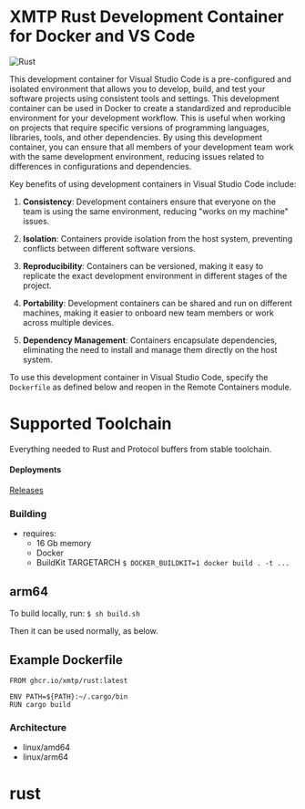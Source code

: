 # XMTP Rust Development Container for Docker and VS Code

![Rust](https://www.rust-lang.org/static/images/rust-logo-blk.svg)

This development container for Visual Studio Code is a pre-configured and isolated environment that allows you to develop, build, and test your software projects using consistent tools and settings.   This development container can be used in Docker to create a standardized and reproducible environment for your development workflow. This is useful when working on projects that require specific versions of programming languages, libraries, tools, and other dependencies. By using this development container, you can ensure that all members of your development team work with the same development environment, reducing issues related to differences in configurations and dependencies.

Key benefits of using development containers in Visual Studio Code include:

1. **Consistency**: Development containers ensure that everyone on the team is using the same environment, reducing "works on my machine" issues.

2. **Isolation**: Containers provide isolation from the host system, preventing conflicts between different software versions.

3. **Reproducibility**: Containers can be versioned, making it easy to replicate the exact development environment in different stages of the project.

4. **Portability**: Development containers can be shared and run on different machines, making it easier to onboard new team members or work across multiple devices.

5. **Dependency Management**: Containers encapsulate dependencies, eliminating the need to install and manage them directly on the host system.

To use this development container in Visual Studio Code, specify the `Dockerfile` as defined below and reopen in the Remote Containers module.

# Supported Toolchain

Everything needed to Rust and Protocol buffers from stable toolchain.

#### Deployments 

[Releases](https://github.com/xmtp/rust/pkgs/container/rust)

### Building

* requires:
  - 16 Gb memory
  - Docker  
  - BuildKit TARGETARCH
   `$ DOCKER_BUILDKIT=1 docker build . -t ... `


## arm64

  To build locally, run:
  ` $ sh build.sh `

  Then it can be used normally, as below.

## Example Dockerfile

```
FROM ghcr.io/xmtp/rust:latest

ENV PATH=${PATH}:~/.cargo/bin
RUN cargo build
```

### Architecture
* linux/amd64
* linux/arm64

# rust

